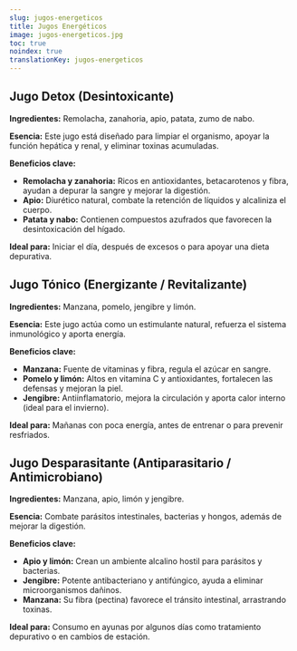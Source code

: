 ```yaml
---
slug: jugos-energeticos
title: Jugos Energéticos
image: jugos-energeticos.jpg
toc: true
noindex: true
translationKey: jugos-energeticos
---
```


## Jugo Detox (Desintoxicante)

**Ingredientes:** Remolacha, zanahoria, apio, patata, zumo de nabo.

**Esencia:** Este jugo está diseñado para limpiar el organismo, apoyar la función hepática y renal, y eliminar toxinas acumuladas.

**Beneficios clave:**
- **Remolacha y zanahoria:** Ricos en antioxidantes, betacarotenos y fibra, ayudan a depurar la sangre y mejorar la digestión.
- **Apio:** Diurético natural, combate la retención de líquidos y alcaliniza el cuerpo.
- **Patata y nabo:** Contienen compuestos azufrados que favorecen la desintoxicación del hígado.

**Ideal para:** Iniciar el día, después de excesos o para apoyar una dieta depurativa.

## Jugo Tónico (Energizante / Revitalizante)

**Ingredientes:** Manzana, pomelo, jengibre y limón.

**Esencia:** Este jugo actúa como un estimulante natural, refuerza el sistema inmunológico y aporta energía.

**Beneficios clave:**
- **Manzana:** Fuente de vitaminas y fibra, regula el azúcar en sangre.
- **Pomelo y limón:** Altos en vitamina C y antioxidantes, fortalecen las defensas y mejoran la piel.
- **Jengibre:** Antiinflamatorio, mejora la circulación y aporta calor interno (ideal para el invierno).

**Ideal para:** Mañanas con poca energía, antes de entrenar o para prevenir resfriados.

## Jugo Desparasitante (Antiparasitario / Antimicrobiano)

**Ingredientes:** Manzana, apio, limón y jengibre.

**Esencia:** Combate parásitos intestinales, bacterias y hongos, además de mejorar la digestión.

**Beneficios clave:**
- **Apio y limón:** Crean un ambiente alcalino hostil para parásitos y bacterias.
- **Jengibre:** Potente antibacteriano y antifúngico, ayuda a eliminar microorganismos dañinos.
- **Manzana:** Su fibra (pectina) favorece el tránsito intestinal, arrastrando toxinas.

**Ideal para:** Consumo en ayunas por algunos días como tratamiento depurativo o en cambios de estación.
